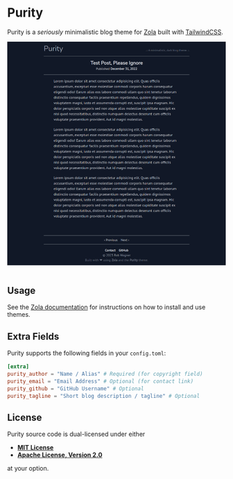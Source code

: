 # Purity

Purity is a *seriously* minimalistic blog theme for [Zola](https://getzola.org/) built with [TailwindCSS](https://tailwindcss.com/).

<img src="./screenshot.png" align="center" alt="" />
<br><br>

## Usage

See the [Zola documentation](https://www.getzola.org/documentation/themes/installing-and-using-themes/) for instructions on how to install and use themes.

## Extra Fields

Purity supports the following fields in your `config.toml`:

```toml
[extra]
purity_author = "Name / Alias" # Required (for copyright field)
purity_email = "Email Address" # Optional (for contact link)
purity_github = "GitHub Username" # Optional
purity_tagline = "Short blog description / tagline" # Optional
```

## License

Purity source code is dual-licensed under either

- **[MIT License](/docs/LICENSE-MIT)**
- **[Apache License, Version 2.0](/docs/LICENSE-APACHE)**

at your option.
